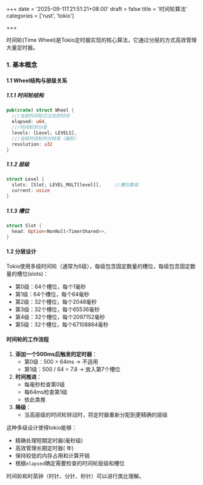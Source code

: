+++
date = '2025-09-11T21:51:21+08:00'
draft = false
title = '时间轮算法'
categories = ['rust', 'tokio']

+++

时间轮(Time Wheel)是Tokio定时器实现的核心算法，它通过分层的方式高效管理大量定时器。

### 1. 基本概念

#### 1.1 Wheel结构与层级关系

##### 1.1.1 时间轮结构

```rust
pub(crate) struct Wheel {
  ///当前时间轮已过去的时间
  elapsed: u64,
  ///时间轮的分层
  levels: [Level; LEVELS],
  ///当前时间轮的分辩率（毫秒）
  resolution: u32
}
```

##### 1.1.2 层级

```rust
struct Level {
  slots: [Slot; LEVEL_MULT[level]],		//槽位数组
  current: usize
}
```

##### 1.1.3 槽位

```rust
struct Slot {
  head: Option<NonNull<TimerShared>>,
}
```

#### 1.2 分层设计

Tokio使用多级时间轮（通常为6级），每级包含固定数量的槽位，每级包含固定数量的槽位(slots)：

* 第0级：64个槽位，每个1毫秒
* 第1级：64个槽位，每个64毫秒
* 第2级：32个槽位，每个2048毫秒
* 第3级：32个槽位，每个65536毫秒
* 第4级：32个槽位，每个2097152毫秒
* 第5级：32个槽位，每个67108864毫秒

#### 时间轮的工作流程

1. **添加一个500ms后触发的定时器**：
   * 第0级：500 > 64ms → 不适用
   * 第1级：500 / 64 = 7.8 → 放入第7个槽位
2. **时间推进**：
   - 每毫秒检查第0级
   - 每64ms检查第1级
   - 依此类推
3. **降级**：
   - 当高层级的时间轮转动时，将定时器重新分配到更精确的层级

这种多级设计使得tokio能够：

* 精确处理短期定时器(毫秒级)
* 高效管理长期定时器( 年)
* 保持较低的内存占用和计算开销
* 根据`elapsed`确定需要检查的时间轮层级和槽位

时间轮和时英钟（时针、分针、秒针）可以进行类比理解。

